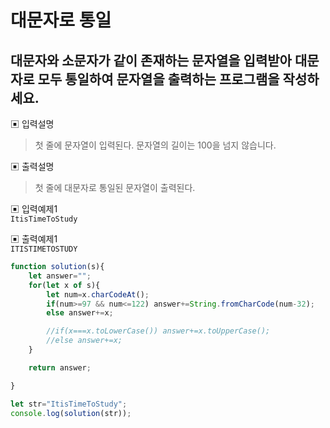 # 대문자로 통일
## 대문자와 소문자가 같이 존재하는 문자열을 입력받아 대문자로 모두 통일하여 문자열을 출력하는 프로그램을 작성하세요.

▣ 입력설명<br/>
> 첫 줄에 문자열이 입력된다. 문자열의 길이는 100을 넘지 않습니다.

▣ 출력설명<br/>
> 첫 줄에 대문자로 통일된 문자열이 출력된다.

▣ 입력예제1<br/>
```ItisTimeToStudy```<br/>

▣ 출력예제1<br/>
```ITISTIMETOSTUDY```

```js
function solution(s){         
    let answer="";
    for(let x of s){
        let num=x.charCodeAt();
        if(num>=97 && num<=122) answer+=String.fromCharCode(num-32);
        else answer+=x;

        //if(x===x.toLowerCase()) answer+=x.toUpperCase();
        //else answer+=x;
    }

    return answer;

}

let str="ItisTimeToStudy";
console.log(solution(str));
```
